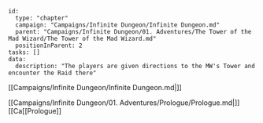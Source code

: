 
```RpgManager4
id: 
  type: "chapter"
  campaign: "Campaigns/Infinite Dungeon/Infinite Dungeon.md"
  parent: "Campaigns/Infinite Dungeon/01. Adventures/The Tower of the Mad Wizard/The Tower of the Mad Wizard.md"
  positionInParent: 2
tasks: []
data: 
  description: "The players are given directions to the MW's Tower and encounter the Raid there"
```

[[Campaigns/Infinite Dungeon/Infinite Dungeon.md|]]

[[Campaigns/Infinite Dungeon/01. Adventures/Prologue/Prologue.md|]]
[[Ca[[Prologue]]